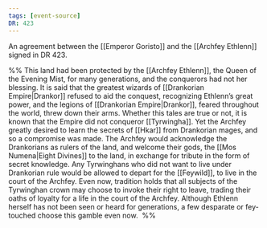 ```yaml
---
tags: [event-source]
DR: 423
---
```


An agreement between the [[Emperor Goristo]] and the [[Archfey Ethlenn]] signed in DR 423.

%%
 This land had been protected by the [[Archfey Ethlenn]], the Queen of the Evening Mist, for many generations, and the conquerors had not her blessing. It is said that the greatest wizards of [[Drankorian Empire|Drankor]] refused to aid the conquest, recognizing Ethlenn’s great power, and the legions of [[Drankorian Empire|Drankor]], feared throughout the world, threw down their arms. Whether this tales are true or not, it is known that the Empire did not conqueror [[Tyrwingha]]. Yet the Archfey greatly desired to learn the secrets of [[Hkar]] from Drankorian mages, and so a compromise was made. The Archfey would acknowledge the Drankorians as rulers of the land, and welcome their gods, the [[Mos Numena|Eight Divines]] to the land, in exchange for tribute in the form of secret knowledge. Any Tyrwinghans who did not want to live under Drankorian rule would be allowed to depart for the [[Feywild]], to live in the court of the Archfey. Even now, tradition holds that all subjects of the Tyrwinghan crown may choose to invoke their right to leave, trading their oaths of loyalty for a life in the court of the Archfey. Although Ethlenn herself has not been seen or heard for generations, a few desparate or fey-touched choose this gamble even now. 
%%